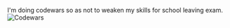I'm doing codewars so as not to weaken my skills for school leaving exam.
![Codewars](https://github.r2v.ch/codewars?user=trybula)
